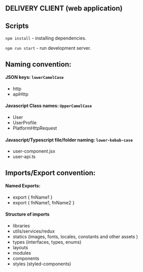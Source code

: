 ## DELIVERY CLIENT (web application)

## Scripts

`npm install` - installing dependencies.

`npm run start` - run development server.

## Naming convention:

#### JSON keys: `lowerCamelCase`

- http
- apiHttp

#### Javascript Class names: `UpperCamelCase`

- User
- UserProfile
- PlatformHttpRequest

#### Javascript/Typescript file/folder naming: `lower-kebab-case`

- user-component.jsx
- user-api.ts

## Imports/Export convention:

#### Named Exports:

- export { fnName1 }
- export { fnName1, fnName2 }

#### Structure of imports

- libraries
- utils/services/redux
- statics (images, fonts, locales, constants and other assets )
- types (interfaces, types, enums)
- layouts
- modules
- components
- styles (styled-components)
